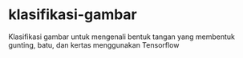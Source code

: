 # klasifikasi-gambar
Klasifikasi gambar untuk mengenali bentuk tangan yang membentuk gunting, batu, dan kertas menggunakan Tensorflow
